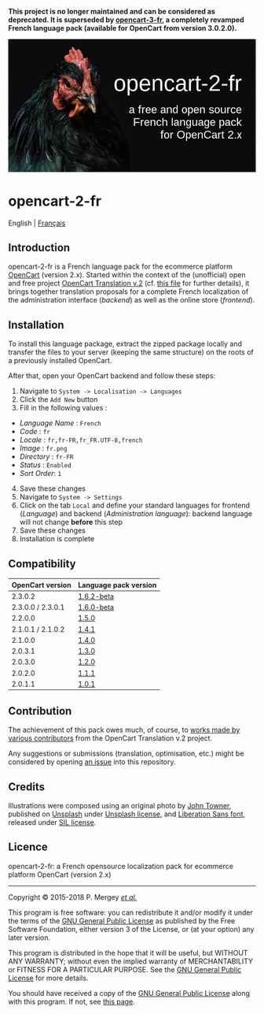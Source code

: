 **This project is no longer maintained and can be considered as deprecated. It is superseded by [opencart-3-fr](https://github.com/gizmecano/opencart-3-fr), a completely revamped French language pack (available for OpenCart from version 3.0.2.0).**

![opencart-2-fr banner](opencart-2-fr-banner.jpg)

# opencart-2-fr

English | [Français](README-fr.md)

## Introduction

opencart-2-fr is a French language pack for the ecommerce platform [OpenCart](http://www.opencart.com/) (version 2.x). Started within the context of the (unofficial) open and free project [OpenCart Translation v.2](https://crowdin.com/project/opencart-translation-v2) (cf. [this file](readme.txt) for further details), it brings together translation proposals for a complete French localization of the administration interface (_backend_) as well as the online store (_frontend_).

## Installation

To install this language package, extract the zipped package locally and transfer the files to your server (keeping the same structure) on the roots of a previously installed OpenCart.

After that, open your OpenCart backend and follow these steps:

1. Navigate to `System -> Localisation -> Languages`
2. Click the `Add New` button
3. Fill in the following values :
  - _Language Name_ : `French`
  - _Code_ : `fr`
  - _Locale_ : `fr,fr-FR,fr_FR.UTF-8,french`
  - _Image_ : `fr.png`
  - _Directory_ : `fr-FR`
  - _Status_ : `Enabled`
  - _Sort Order_: `1`
4. Save these changes
5. Navigate to `System -> Settings`
6. Click on the tab `Local` and define your standard languages for frontend (_Language_) and backend (_Administration language_): backend language will not change **before** this step
7. Save these changes
8. Installation is complete

## Compatibility

OpenCart version | Language pack version
---------------- | ----------------------------
2.3.0.2          | [1.6.2-beta](https://github.com/gizmecano/opencart-2-fr/releases/tag/1.6.2-beta)
2.3.0.0 / 2.3.0.1| [1.6.0-beta](https://github.com/gizmecano/opencart-2-fr/releases/tag/1.6.0-beta)
2.2.0.0          | [1.5.0](https://github.com/gizmecano/opencart-2-fr/releases/tag/1.5.0)
2.1.0.1 / 2.1.0.2| [1.4.1](https://github.com/gizmecano/opencart-2-fr/releases/tag/1.4.1)
2.1.0.0          | [1.4.0](https://github.com/gizmecano/opencart-2-fr/releases/tag/1.4.0)
2.0.3.1          | [1.3.0](https://github.com/gizmecano/opencart-2-fr/releases/tag/1.3.0)
2.0.3.0          | [1.2.0](https://github.com/gizmecano/opencart-2-fr/releases/tag/1.2.0)
2.0.2.0          | [1.1.1](https://github.com/gizmecano/opencart-2-fr/releases/tag/1.1.1)
2.0.1.1          | [1.0.1](https://github.com/gizmecano/opencart-2-fr/releases/tag/1.0.1)

## Contribution

The achievement of this pack owes much, of course, to [works made by various contributors](https://crowdin.com/project/opencart-translation-v2/fr/activity) from the OpenCart Translation v.2 project.

Any suggestions or submissions (translation, optimisation, etc.) might be considered by opening [an issue](https://github.com/gizmecano/opencart-2-fr/issues) into this repository.

## Credits

Illustrations were composed using an original photo by [John Towner](https://unsplash.com/@heytowner), published on [Unsplash](https://unsplash.com/photos/LdYXkt5zeL0) under [Unsplash license](https://unsplash.com/license), and [Liberation Sans font](https://pagure.io/liberation-fonts), released under [SIL license](http://scripts.sil.org/OFL).

## Licence

opencart-2-fr: a French opensource localization pack for ecommerce platform OpenCart (version 2.x)

--------------------------------------------------------------------------------

Copyright © 2015-2018 P. Mergey [_et al._](#contribution)

This program is free software: you can redistribute it and/or modify it under the terms of the [GNU General Public License](LICENSE) as published by the Free Software Foundation, either version 3 of the License, or (at your option) any later version.

This program is distributed in the hope that it will be useful, but WITHOUT ANY WARRANTY; without even the implied warranty of MERCHANTABILITY or FITNESS FOR A PARTICULAR PURPOSE. See the [GNU General Public License](LICENSE) for more details.

You should have received a copy of the [GNU General Public License](LICENSE) along with this program. If not, see [this page](http://www.gnu.org/licenses/gpl-3.0.txt).
